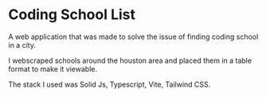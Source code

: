 # Coding School List

A web application that was made to solve the issue of finding coding school in a city. 

I webscraped schools around the houston area and placed them in a table format to make it viewable.

The stack I used was Solid Js, Typescript, Vite, Tailwind CSS. 
